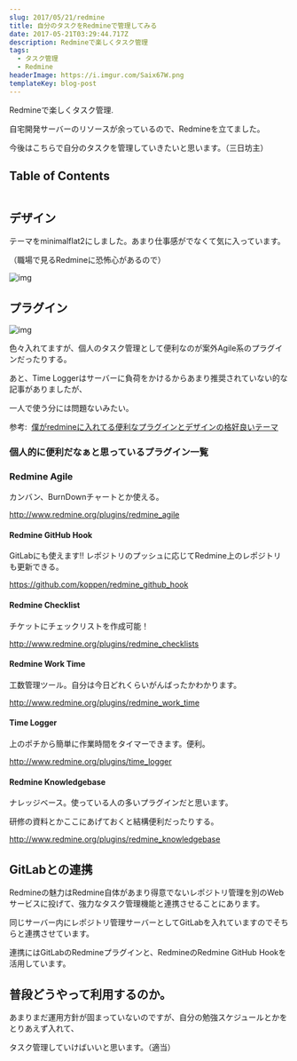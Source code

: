 ```yaml
---
slug: 2017/05/21/redmine
title: 自分のタスクをRedmineで管理してみる
date: 2017-05-21T03:29:44.717Z
description: Redmineで楽しくタスク管理
tags:
  - タスク管理
  - Redmine
headerImage: https://i.imgur.com/Saix67W.png
templateKey: blog-post
---
```

Redmineで楽しくタスク管理.

自宅開発サーバーのリソースが余っているので、Redmineを立てました。

今後はこちらで自分のタスクを管理していきたいと思います。（三日坊主）

## Table of Contents

```toc

```

## デザイン

テーマをminimalflat2にしました。あまり仕事感がでなくて気に入っています。

（職場で見るRedmineに恐怖心があるので）

![img](https://i.imgur.com/Saix67W.png)

## プラグイン

![img](https://i.imgur.com/2VuQKXY.png)

色々入れてますが、個人のタスク管理として便利なのが案外Agile系のプラグインだったりする。

あと、Time Loggerはサーバーに負荷をかけるからあまり推奨されていない的な記事がありましたが、

一人で使う分には問題ないみたい。

参考:  [僕がredmineに入れてる便利なプラグインとデザインの格好良いテーマ](http://qiita.com/y_hokkey/items/7c02a3af319b353136d5)




### 個人的に便利だなぁと思っているプラグイン一覧

### Redmine Agile

カンバン、BurnDownチャートとか使える。

<http://www.redmine.org/plugins/redmine_agile>

#### Redmine GitHub Hook

GitLabにも使えます!! レポジトリのプッシュに応じてRedmine上のレポジトリも更新できる。

<https://github.com/koppen/redmine_github_hook>

#### Redmine Checklist

チケットにチェックリストを作成可能！

<http://www.redmine.org/plugins/redmine_checklists>

#### Redmine Work Time

工数管理ツール。自分は今日どれくらいがんばったかわかります。

<http://www.redmine.org/plugins/redmine_work_time>

#### Time Logger

上のポチから簡単に作業時間をタイマーできます。便利。

<http://www.redmine.org/plugins/time_logger>

#### Redmine Knowledgebase

ナレッジベース。使っている人の多いプラグインだと思います。

研修の資料とかここにあげておくと結構便利だったりする。

<http://www.redmine.org/plugins/redmine_knowledgebase>

## GitLabとの連携

Redmineの魅力はRedmine自体があまり得意でないレポジトリ管理を別のWebサービスに投げて、強力なタスク管理機能と連携させることにあります。

同じサーバー内にレポジトリ管理サーバーとしてGitLabを入れていますのでそちらと連携させています。

連携にはGitLabのRedmineプラグインと、RedmineのRedmine GitHub Hookを活用しています。

## 普段どうやって利用するのか。

あまりまだ運用方針が固まっていないのですが、自分の勉強スケジュールとかをとりあえず入れて、

タスク管理していけばいいと思います。（適当）
